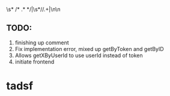 \s* \/\* .* \*\/|\s\*//.+|\n\n

## TODO:

1. finishing up comment
1. Fix implementation error, mixed up getByToken and getByID
1. Allows getXByUserId to use userId instead of token
1. initiate frontend


# tadsf

